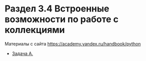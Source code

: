# Раздел 3.4 Встроенные возможности по работе с коллекциями

Материалы с сайта https://academy.yandex.ru/handbook/python

- [Задача A. ](a.py)
